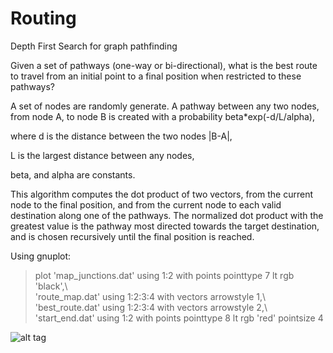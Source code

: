 # Routing
Depth First Search for graph pathfinding

Given a set of pathways (one-way or bi-directional), what is the best route to travel from an initial point to a final position when restricted to these pathways?

A set of nodes are randomly generate. A pathway between any two nodes, from node A, to node B is created with a probability
beta*exp(-d/L/alpha), 

where d is the distance between the two nodes |B-A|,

L is the largest distance between any nodes,

beta, and alpha are constants.



This algorithm computes the dot product of two vectors, from the current node to the final position, and from the current node to each valid destination along one of the pathways. The normalized dot product with the greatest value is the pathway most directed towards the target destination, and is chosen recursively until the final position is reached.

Using gnuplot:
>  plot 'map_junctions.dat' using 1:2 with points pointtype 7 lt rgb 'black',\   
>'route_map.dat' using 1:2:3:4 with vectors arrowstyle 1,\                     
>'best_route.dat' using 1:2:3:4 with vectors arrowstyle 2,\                    
>'start_end.dat' using 1:2 with points pointtype 8 lt rgb 'red' pointsize 4

![alt tag](https://raw.github.com/veeskochill/routing/master/dfs_path.png)

